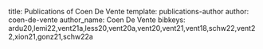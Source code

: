 title: Publications of Coen De Vente
template: publications-author
author: coen-de-vente
author_name: Coen De Vente
bibkeys: ardu20,lemi22,vent21a,less20,vent20a,vent20,vent21,vent18,schw22,vent22,xion21,gonz21,schw22a